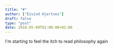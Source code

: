 ```yaml
---
title: "#"
author: ["Eivind Hjertnes"]
draft: false
type: "post"
date: 2018-05-09T02:00:00+02:00
---
```


I'm starting to feel the itch to read philosophy again
